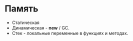 Память
======
* Статическая
* Динамическая - **new** / GC.
* Стек - локальные переменные в функциях и методах.